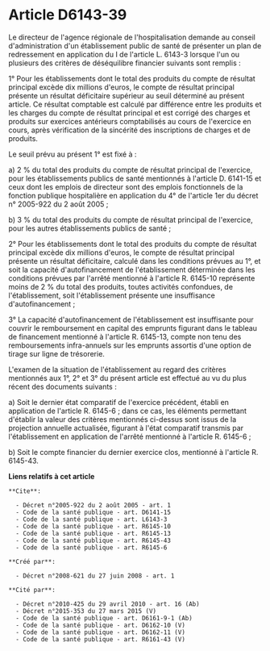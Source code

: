 # Article D6143-39

Le directeur de l'agence régionale de l'hospitalisation demande au conseil d'administration d'un établissement public de
santé de présenter un plan de redressement en application du I de l'article L. 6143-3 lorsque l'un ou plusieurs des critères
de déséquilibre financier suivants sont remplis : 

1° Pour les établissements dont le total des produits du compte de résultat principal excède dix millions d'euros, le compte
de résultat principal présente un résultat déficitaire supérieur au seuil déterminé au présent article. Ce résultat comptable
est calculé par différence entre les produits et les charges du compte de résultat principal et est corrigé des charges et
produits sur exercices antérieurs comptabilisés au cours de l'exercice en cours, après vérification de la sincérité des
inscriptions de charges et de produits. 

Le seuil prévu au présent 1° est fixé à : 

a) 2 % du total des produits du compte de résultat principal de l'exercice, pour les établissements publics de santé
mentionnés à l'article D. 6141-15 et ceux dont les emplois de directeur sont des emplois fonctionnels de la fonction publique
hospitalière en application du 4° de l'article 1er du décret n° 2005-922 du 2 août 2005 ; 

b) 3 % du total des produits du compte de résultat principal de l'exercice, pour les autres établissements publics de
santé ; 

2° Pour les établissements dont le total des produits du compte de résultat principal excède dix millions d'euros, le compte
de résultat principal présente un résultat déficitaire, calculé dans les conditions prévues au 1°, et soit la capacité
d'autofinancement de l'établissement déterminée dans les conditions prévues par l'arrêté mentionné à l'article R. 6145-10
représente moins de 2 % du total des produits, toutes activités confondues, de l'établissement, soit l'établissement présente
une insuffisance d'autofinancement ; 

3° La capacité d'autofinancement de l'établissement est insuffisante pour couvrir le remboursement en capital des emprunts
figurant dans le tableau de financement mentionné à l'article R. 6145-13, compte non tenu des remboursements infra-annuels
sur les emprunts assortis d'une option de tirage sur ligne de trésorerie.

L'examen de la situation de l'établissement au regard des critères mentionnés aux 1°, 2° et 3° du présent article est
effectué au vu du plus récent des documents suivants : 

a) Soit le dernier état comparatif de l'exercice précédent, établi en application de l'article R. 6145-6 ; dans ce cas, les
éléments permettant d'établir la valeur des critères mentionnés ci-dessus sont issus de la projection annuelle actualisée,
figurant à l'état comparatif transmis par l'établissement en application de l'arrêté mentionné à l'article R. 6145-6 ; 

b) Soit le compte financier du dernier exercice clos, mentionné à l'article R. 6145-43.

**Liens relatifs à cet article**

	**Cite**:

	  - Décret n°2005-922 du 2 août 2005 - art. 1
	  - Code de la santé publique - art. D6141-15
	  - Code de la santé publique - art. L6143-3
	  - Code de la santé publique - art. R6145-10
	  - Code de la santé publique - art. R6145-13
	  - Code de la santé publique - art. R6145-43
	  - Code de la santé publique - art. R6145-6

	**Créé par**:

	  - Décret n°2008-621 du 27 juin 2008 - art. 1

	**Cité par**:

	  - Décret n°2010-425 du 29 avril 2010 - art. 16 (Ab)
	  - Décret n°2015-353 du 27 mars 2015 (V)
	  - Code de la santé publique - art. D6161-9-1 (Ab)
	  - Code de la santé publique - art. D6162-10 (V)
	  - Code de la santé publique - art. D6162-11 (V)
	  - Code de la santé publique - art. R6161-43 (V)
